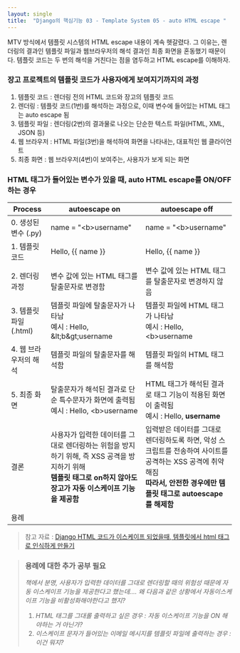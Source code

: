 ```yaml
---
layout: single
title:  "Django의 핵심기능 03 - Template System 05 - auto HTML escape "
---
```


MTV 방식에서 템플릿 시스템의 HTML escape 내용이 계속 헷갈렸다. 그 이유는, 렌더링의 결과인 템플릿 파일과 웹브라우저의 해석 결과인 최종 화면을 혼동했기 때문이다. 템플릿 코드는 두 번의 해석을 거친다는 점을 염두하고 HTML escape를 이해하자.



### 장고 프로젝트의 템플릿 코드가 사용자에게 보여지기까지의 과정

1. 템플릿 코드 : 렌더링 전의 HTML 코드와 장고의 템플릿 코드
2. 렌더링 : 템플릿 코드(1번)를 해석하는 과정으로, 이때 변수에 들어있는 HTML 태그는 auto escape 됨
3. 템플릿 파일 : 렌더링(2번)의 결과물로 나오는 단순한 텍스트 파일(HTML, XML, JSON 등)
4. 웹 브라우저 : HTML 파일(3번)을 해석하여 화면을 나타내는, 대표적인 웹 클라이언트
5. 최종 화면 :  웹 브라우저(4번)이 보여주는, 사용자가 보게 되는 화면



### HTML 태그가 들어있는 변수가 있을 때, auto HTML escape를 ON/OFF하는 경우

| Process                | autoescape on                                                | autoescape off                                               |
| ---------------------- | ------------------------------------------------------------ | ------------------------------------------------------------ |
| 0. 생성된 변수 (.py)   | name = "\<b>username"                                        | name = "\<b>username"                                        |
| 1. 템플릿 코드         | Hello, \{\{ name \}\}                                        | Hello, \{\{ name \}\}                                        |
| 2. 렌더링 과정         | 변수 값에 있는 HTML 태그를 탈출문자로 변경함                 | 변수 값에 있는 HTML 태그를 탈출문자로 변경하지 않음          |
| 3. 템플릿 파일 (.html) | 템플릿 파일에 탈출문자가 나타남 <br />예시 : Hello, &#38;lt;b&#38;gt;username | 템플릿 파일에 HTML 태그가 나타남<br />예시 : Hello, \<b>username |
| 4. 웹 브라우저의 해석  | 템플릿 파일의 탈출문자를 해석함                              | 템플릿 파일의 HTML 태그를 해석함                             |
| 5. 최종 화면           | 탈출문자가 해석된 결과로 단순 특수문자가 화면에 출력됨<br />예시 : Hello, \<b>username | HTML 태그가 해석된 결과로 태그 기능이 적용된 화면이 출력됨<br />예시 : Hello, **username** |
| 결론                   | 사용자가 입력한 데이터를 그대로 렌더링하는 위험을 방지하기 위해, 즉 XSS 공격을 방지하기 위해<br />**템플릿 태그로 on하지 않아도 장고가 자동 이스케이프 기능을 제공함** | 입력받은 데이터를 그대로 렌더링하도록 하면, 악성 스크립트를 전송하여 사이트를 공격하는 XSS 공격에 취약해짐<br />**따라서, 안전한 경우에만 템플릿 태그로 autoescape를 해제함** |
| 용례                   |                                                              |                                                              |



> 참고 자료 : [Django HTML 코드가 이스케이프 되었을때, 템플릿에서 html 태그로 인식하게 만들기](https://magento4.com/django-html-%EC%BD%94%EB%93%9C%EA%B0%80-%EC%9D%B4%EC%8A%A4%EC%BC%80%EC%9D%B4%ED%94%84-%EB%90%98%EC%97%88%EC%9D%84%EB%95%8C/)



> ### 용례에 대한 추가 공부 필요
>
> *책에서 분명, 사용자가 입력한 데이터를 그대로 렌더링할 때의 위험성 때문에 자동 이스케이프 기능을 제공한다고 했는데....*
> *왜 다음과 같은 상황에서 자동이스케이프 기능을 비활성화해야한다고 했지?* 
>
> 1. *HTML 태그를 그대롤 출력하고 싶은 경우 : 자동 이스케이프 기능을 ON 해야하는 거 아닌가?*
> 2. *이스케이프 문자가 들어있는 이메일 메시지를 템플릿 파일에 출력하는 경우 : 이건 뭐지?*

